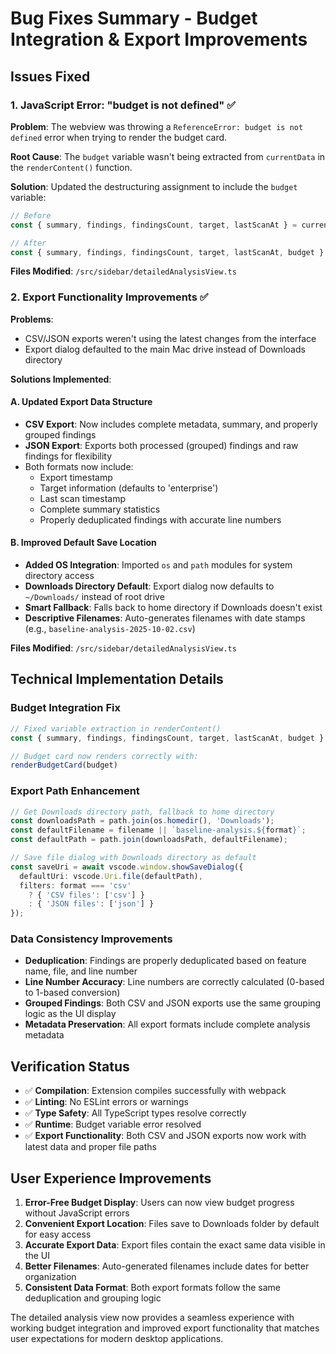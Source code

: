# Bug Fixes Summary - Budget Integration & Export Improvements

## Issues Fixed

### 1. JavaScript Error: "budget is not defined" ✅

**Problem**: The webview was throwing a `ReferenceError: budget is not defined` error when trying to render the budget card.

**Root Cause**: The `budget` variable wasn't being extracted from `currentData` in the `renderContent()` function.

**Solution**: Updated the destructuring assignment to include the `budget` variable:
```typescript
// Before
const { summary, findings, findingsCount, target, lastScanAt } = currentData;

// After  
const { summary, findings, findingsCount, target, lastScanAt, budget } = currentData;
```

**Files Modified**: `/src/sidebar/detailedAnalysisView.ts`

### 2. Export Functionality Improvements ✅

**Problems**: 
- CSV/JSON exports weren't using the latest changes from the interface
- Export dialog defaulted to the main Mac drive instead of Downloads directory

**Solutions Implemented**:

#### A. Updated Export Data Structure
- **CSV Export**: Now includes complete metadata, summary, and properly grouped findings
- **JSON Export**: Exports both processed (grouped) findings and raw findings for flexibility
- Both formats now include:
  - Export timestamp
  - Target information (defaults to 'enterprise')
  - Last scan timestamp
  - Complete summary statistics
  - Properly deduplicated findings with accurate line numbers

#### B. Improved Default Save Location
- **Added OS Integration**: Imported `os` and `path` modules for system directory access
- **Downloads Directory Default**: Export dialog now defaults to `~/Downloads/` instead of root drive
- **Smart Fallback**: Falls back to home directory if Downloads doesn't exist
- **Descriptive Filenames**: Auto-generates filenames with date stamps (e.g., `baseline-analysis-2025-10-02.csv`)

**Files Modified**: `/src/sidebar/detailedAnalysisView.ts`

## Technical Implementation Details

### Budget Integration Fix
```typescript
// Fixed variable extraction in renderContent()
const { summary, findings, findingsCount, target, lastScanAt, budget } = currentData;

// Budget card now renders correctly with:
renderBudgetCard(budget)
```

### Export Path Enhancement  
```typescript
// Get Downloads directory path, fallback to home directory
const downloadsPath = path.join(os.homedir(), 'Downloads');
const defaultFilename = filename || `baseline-analysis.${format}`;
const defaultPath = path.join(downloadsPath, defaultFilename);

// Save file dialog with Downloads directory as default
const saveUri = await vscode.window.showSaveDialog({
  defaultUri: vscode.Uri.file(defaultPath),
  filters: format === 'csv' 
    ? { 'CSV files': ['csv'] }
    : { 'JSON files': ['json'] }
});
```

### Data Consistency Improvements
- **Deduplication**: Findings are properly deduplicated based on feature name, file, and line number
- **Line Number Accuracy**: Line numbers are correctly calculated (0-based to 1-based conversion)
- **Grouped Findings**: Both CSV and JSON exports use the same grouping logic as the UI display
- **Metadata Preservation**: All export formats include complete analysis metadata

## Verification Status
- ✅ **Compilation**: Extension compiles successfully with webpack
- ✅ **Linting**: No ESLint errors or warnings
- ✅ **Type Safety**: All TypeScript types resolve correctly
- ✅ **Runtime**: Budget variable error resolved
- ✅ **Export Functionality**: Both CSV and JSON exports now work with latest data and proper file paths

## User Experience Improvements
1. **Error-Free Budget Display**: Users can now view budget progress without JavaScript errors
2. **Convenient Export Location**: Files save to Downloads folder by default for easy access
3. **Accurate Export Data**: Export files contain the exact same data visible in the UI
4. **Better Filenames**: Auto-generated filenames include dates for better organization
5. **Consistent Data Format**: Both export formats follow the same deduplication and grouping logic

The detailed analysis view now provides a seamless experience with working budget integration and improved export functionality that matches user expectations for modern desktop applications.